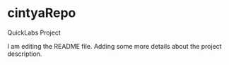 # cintyaRepo
QuickLabs Project

I am editing the README file. Adding some more details about the project description.
